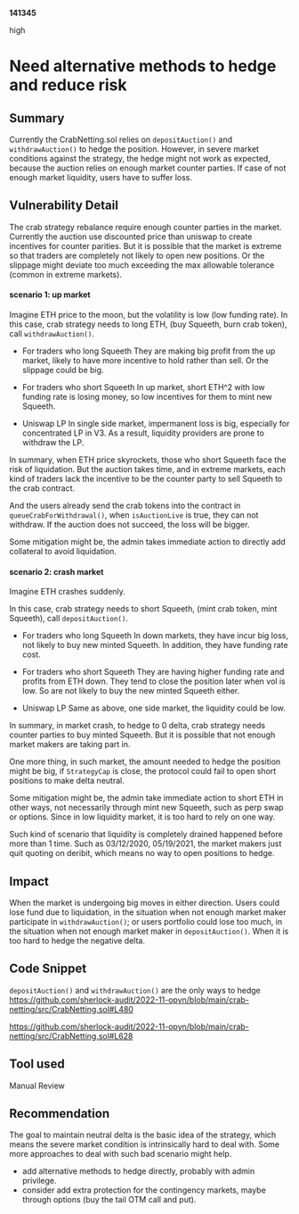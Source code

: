 __141345__

high

# Need alternative methods to hedge and reduce risk

## Summary

Currently the CrabNetting.sol relies on `depositAuction()` and `withdrawAuction()` to hedge the position. However, in severe market conditions against the strategy, the hedge might not work as expected, because the auction relies on enough market counter parties. If case of not enough market liquidity, users have to suffer loss. 


## Vulnerability Detail

The crab strategy rebalance require enough counter parties in the market. Currently the auction use discounted price than uniswap to create incentives for counter parities. But it is possible that the market is extreme so that traders are completely not likely to open new positions. Or the slippage might deviate too much exceeding the max allowable tolerance (common in extreme markets).


#### scenario 1: up market

Imagine ETH price to the moon, but the volatility is low (low funding rate).
In this case, crab strategy needs to long ETH, (buy Squeeth, burn crab token), call `withdrawAuction()`.

- For traders who long Squeeth 
They are making big profit from the up market, likely to have more incentive to hold rather than sell. Or the slippage could be big.

- For traders who short Squeeth 
In up market, short ETH^2 with low funding rate is losing money, so low incentives for them to mint new  Squeeth.

- Uniswap LP
In single side market, impermanent loss is big, especially for concentrated LP in V3. As a result, liquidity providers are prone to withdraw the LP.

In summary, when ETH price skyrockets, those who short Squeeth face the risk of liquidation. But the auction takes time, and in extreme markets, each kind of traders lack the incentive to be the counter party to sell Squeeth to the crab contract. 

And the users already send the crab tokens into the contract in `queueCrabForWithdrawal()`, when `isAuctionLive` is true, they can not withdraw. If the auction does not succeed, the loss will be bigger.

Some mitigation might be, the admin takes immediate action to directly add collateral to avoid liquidation. 


#### scenario 2: crash market

Imagine ETH crashes suddenly.

In this case, crab strategy needs to short Squeeth, (mint crab token, mint Squeeth), call `depositAuction()`.

- For traders who long Squeeth 
In down markets, they have incur big loss, not likely to buy new minted Squeeth. In addition, they have funding rate cost.

- For traders who short Squeeth 
They are having higher funding rate and profits from ETH down. They tend to close the position later when vol is low. So are not likely to buy the new minted Squeeth either.

- Uniswap LP
Same as above, one side market, the liquidity could be low.

In summary, in market crash, to hedge to 0 delta, crab strategy needs counter parties to buy minted Squeeth. But it is possible that not enough market makers are taking part in. 

One more thing, in such market, the amount needed to hedge the position might be big, if `StrategyCap` is close, the protocol could fail to open short positions to make delta neutral.

Some mitigation might be, the admin take immediate action to short ETH in other ways, not necessarily through mint new Squeeth, such as perp swap or options. Since in low liquidity market, it is too hard to rely on one way.


Such kind of scenario that liquidity is completely drained happened before more than 1 time. Such as 03/12/2020, 05/19/2021, the market makers just quit quoting on deribit, which means no way to open positions to hedge.


## Impact

When the market is undergoing big moves in either direction. Users could lose fund due to liquidation, in the situation when not enough market maker participate in `withdrawAuction()`; or users portfolio could lose too much, in the situation when not enough market maker in `depositAuction()`. When it is too hard to hedge the negative delta.



## Code Snippet

`depositAuction()` and `withdrawAuction()` are the only ways to hedge
https://github.com/sherlock-audit/2022-11-opyn/blob/main/crab-netting/src/CrabNetting.sol#L480

https://github.com/sherlock-audit/2022-11-opyn/blob/main/crab-netting/src/CrabNetting.sol#L628



## Tool used

Manual Review

## Recommendation

The goal to maintain neutral delta is the basic idea of the strategy, which means the severe market condition is intrinsically hard to deal with. Some more approaches to deal with such bad scenario might help.

- add alternative methods to hedge directly, probably with admin privilege.
- consider add extra protection for the contingency markets, maybe through options (buy the tail OTM call and put).

